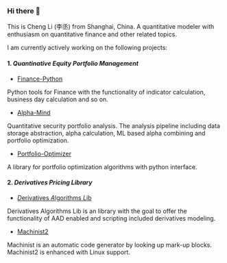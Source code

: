 ### Hi there 👋

This is Cheng Li (李丞) from Shanghai, China. A quantitative modeler with enthusiasm on quantitative finance and other related topics.

I am currently actively working on the following projects:

#### 1. *Quantinative Equity Portfolio Management*

* [Finance-Python](https://github.com/alpha-miner/Finance-Python)

Python tools for Finance with the functionality of indicator calculation, business day calculation and so on.

* [Alpha-Mind](https://github.com/alpha-miner/alpha-mind)

Quantitative security portfolio analysis. The analysis pipeline including data storage abstraction, alpha calculation, ML based alpha combining and portfolio optimization.

* [Portfolio-Optimizer](https://github.com/alpha-miner/portfolio-optimizer)

A library for portfolio optimization algorithms with python interface.

#### 2. *Derivatives Pricing Library*

* [*D*erivatives *A*lgorithms *L*ib](https://github.com/wegamekinglc/dal)

Derivatives Algorithms Lib is an library with the goal to offer the functionality of AAD enabled and scripting included derivatives modeling.

* [Machinist2](https://github.com/wegamekinglc/machinist2)

Machinist is an automatic code generator by looking up mark-up blocks. Machinist2 is enhanced with Linux support.

<!--
**wegamekinglc/wegamekinglc** is a ✨ _special_ ✨ repository because its `README.md` (this file) appears on your GitHub profile.

Here are some ideas to get you started:

- 🔭 I’m currently working on ...
- 🌱 I’m currently learning ...
- 👯 I’m looking to collaborate on ...
- 🤔 I’m looking for help with ...
- 💬 Ask me about ...
- 📫 How to reach me: ...
- 😄 Pronouns: ...
- ⚡ Fun fact: ...
-->


